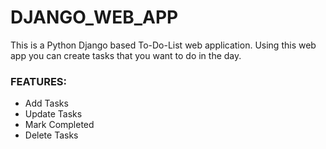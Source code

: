 # DJANGO_WEB_APP

This is a Python Django based To-Do-List web application.
Using this web app you can create tasks
that you want to do in the day.

### FEATURES:
<ul>
<li>Add Tasks</li>
<li>Update Tasks</li>
<li>Mark Completed</li>
<li>Delete Tasks</li>
</ul>

